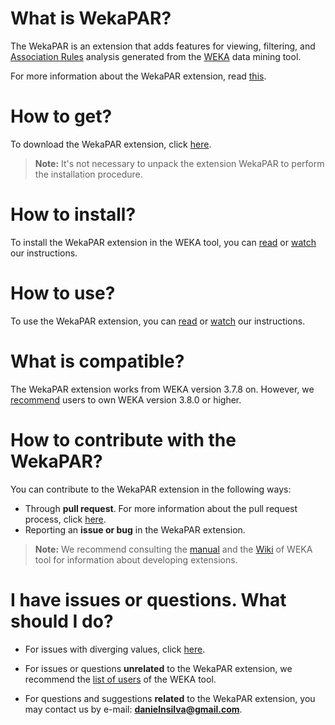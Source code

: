 # **What is WekaPAR?**
The WekaPAR is an extension that adds features for viewing, filtering, and [Association Rules](http://www.saedsayad.com/association_rules.htm) analysis generated from the [WEKA](http://www.cs.waikato.ac.nz/ml/weka/) data mining tool.

For more information about the WekaPAR extension, read [this](https://github.com/).

# **How to get?**
To download the WekaPAR extension, click [here](https://github.com/).

> **Note:** It's not necessary to unpack the extension WekaPAR to perform the installation procedure.

# **How to install?**
To install the WekaPAR extension in the WEKA tool, you can [read](https://github.com/) or [watch](https://www.youtube.com/watch?v=j2DjdK7gJJ8) our instructions.

# **How to use?**
To use the WekaPAR extension, you can [read](https://github.com/) or [watch](https://www.youtube.com/watch?v=c-fJzvWmQ7A) our instructions.

# **What is compatible?**
The WekaPAR extension works from WEKA version 3.7.8 on. However, we [recommend](https://github.com/) users to own WEKA version 3.8.0 or higher.

# **How to contribute with the WekaPAR?**
You can contribute to the WekaPAR extension in the following ways:
* Through **pull request**. For more information about the pull request process, click [here](https://github.com/). 
* Reporting an **issue or bug** in the WekaPAR extension.

> **Note:** We recommend consulting the [manual](https://sourceforge.net/projects/weka/files/documentation/3.8.x/WekaManual-3-8-0.pdf/download?use_mirror=ufpr&download=) and the [Wiki](http://weka.wikispaces.com/) of WEKA tool for information about developing extensions.

# **I have issues or questions. What should I do?**

* For issues with diverging values, click [here](https://github.com/).

* For issues or questions **unrelated** to the WekaPAR extension, we recommend the [list of users](https://list.waikato.ac.nz/mailman/listinfo/wekalist) of the WEKA tool.

* For questions and suggestions **related** to the WekaPAR extension, you may contact us by e-mail: **danielnsilva@gmail.com**.

